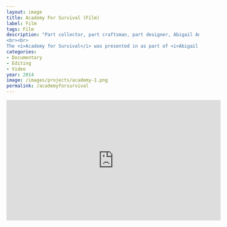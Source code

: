 ```yaml
---
layout: image
title: Academy For Survival (Film)
label: Film
tags: Film
description: "Part collector, part craftsman, part designer, Abigail Anne Newbold utilizes a domestic vocabulary to create objects and installations that examine issues of portability, survival, and independence. In 2014, Newbold led the <i>Academy for Survival</i>, an artist residency and backcountry instructional retreat that tested the skills required to live self-sufficiently by combining the traditional craft and modern material. I played the role of documentarian: interviewing the visiting artists and survivalist instructors and filming the participant artists as they tramped around the wooded property.
<br><br>
The <i>Academy for Survival</i> was presented in as part of <i>Abigail Anne Newbold: Borderlander's Outfitter</i>, an exhibition curated by Sarah Margolis-Pineo at Museum of Contemporary Craft and in collaboration with the Philip Feldman Gallery + Project Space, the MFA in Applied Craft + Design, a joint MFA from Oregon College of Art and Craft and Pacific Northwest College of Art, and Leland Iron Works artist residency program."
categories:
- Documentary
- Editing
- Video
year: 2014
image: /images/projects/academy-1.png
permalink: /academyforsurvival
---
```


<div class="responsive-container"><p>
<iframe width="560" height="315" src="https://www.youtube.com/embed/dlPGF2XxAkk" frameborder="0" allow="accelerometer; autoplay; clipboard-write; encrypted-media; gyroscope; picture-in-picture" allowfullscreen></iframe>
</p></div>